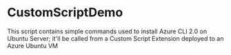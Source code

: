# CustomScriptDemo

This script contains simple commands used to install Azure CLI 2.0 on Ubuntu Server; it'll be called from a Custom Script Extension deployed to an Azure Ubuntu VM



